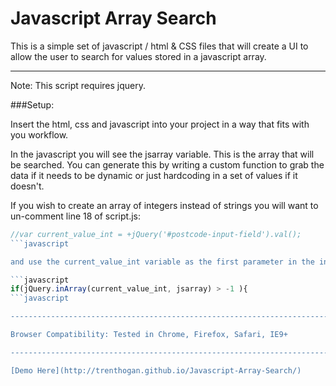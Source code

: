 Javascript Array Search
=========================

This is a simple set of javascript / html & CSS files that will create a UI to allow the user to search for values stored in a javascript array.

--------------------------------------------------------------------------------

Note: This script requires jquery.

###Setup:

Insert the html, css and javascript into your project in a way that fits with you workflow. 

In the javascript you will see the jsarray variable. This is the array that will be searched. You can generate this by writing a custom function to grab the data if it needs to be dynamic or just hardcoding in a set of values if it doesn't.


If you wish to create an array of integers instead of strings you will want to un-comment line 18 of script.js:

 ```javascript
//var current_value_int = +jQuery('#postcode-input-field').val();
 ```javascript

and use the current_value_int variable as the first parameter in the inArray function below on line 22:

 ```javascript
if(jQuery.inArray(current_value_int, jsarray) > -1 ){
 ```javascript

--------------------------------------------------------------------------------------

Browser Compatibility: Tested in Chrome, Firefox, Safari, IE9+

--------------------------------------------------------------------------------------

[Demo Here](http://trenthogan.github.io/Javascript-Array-Search/)